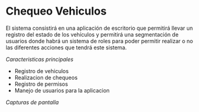 # Chequeo Vehiculos

El sistema consistirá en una aplicación de escritorio que permitirá llevar un registro del estado de los vehículos y permitirá una segmentación de usuarios donde habrá un sistema de roles para poder permitir realizar o no las diferentes acciones que tendrá este sistema. 


*Caracteristicas principales*
- Registro de vehiculos
- Realizacion de chequeos
- Registro de permisos
- Manejo de usuarios para la aplicacion

*Capturas de pantalla*



